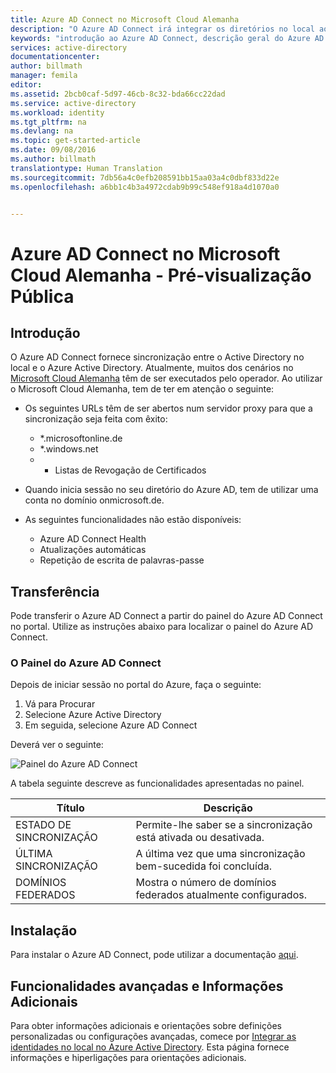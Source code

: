 ```yaml
---
title: Azure AD Connect no Microsoft Cloud Alemanha
description: "O Azure AD Connect irá integrar os diretórios no local ao Azure Active Directory. Isto permite-lhe fornecer uma identidade comum para as aplicações do Office 365, do Azure e do SaaS integradas com o Azure AD."
keywords: "introdução ao Azure AD Connect, descrição geral do Azure AD Connect, o que é o Azure AD Connect, instalar o Active Directory, Alemanha, Floresta Negra"
services: active-directory
documentationcenter: 
author: billmath
manager: femila
editor: 
ms.assetid: 2bcb0caf-5d97-46cb-8c32-bda66cc22dad
ms.service: active-directory
ms.workload: identity
ms.tgt_pltfrm: na
ms.devlang: na
ms.topic: get-started-article
ms.date: 09/08/2016
ms.author: billmath
translationtype: Human Translation
ms.sourcegitcommit: 7db56a4c0efb208591bb15aa03a4c0dbf833d22e
ms.openlocfilehash: a6bb1c4b3a4972cdab9b99c548ef918a4d1070a0


---
```

# <a name="azure-ad-connect-in-microsoft-cloud-germany---public-preview"></a>Azure AD Connect no Microsoft Cloud Alemanha - Pré-visualização Pública
## <a name="introduction"></a>Introdução
O Azure AD Connect fornece sincronização entre o Active Directory no local e o Azure Active Directory.
Atualmente, muitos dos cenários no [Microsoft Cloud Alemanha](https://www.microsoft.com/de-de/cloud/deutschland/default.aspx) têm de ser executados pelo operador. Ao utilizar o Microsoft Cloud Alemanha, tem de ter em atenção o seguinte:

* Os seguintes URLs têm de ser abertos num servidor proxy para que a sincronização seja feita com êxito:
  
  * *.microsoftonline.de
  * *.windows.net
  * * Listas de Revogação de Certificados
* Quando inicia sessão no seu diretório do Azure AD, tem de utilizar uma conta no domínio onmicrosoft.de.
* As seguintes funcionalidades não estão disponíveis:
  * Azure AD Connect Health
  * Atualizações automáticas
  * Repetição de escrita de palavras-passe

## <a name="download"></a>Transferência
Pode transferir o Azure AD Connect a partir do painel do Azure AD Connect no portal.  Utilize as instruções abaixo para localizar o painel do Azure AD Connect.

### <a name="the-azure-ad-connect-blade"></a>O Painel do Azure AD Connect
Depois de iniciar sessão no portal do Azure, faça o seguinte:

1. Vá para Procurar
2. Selecione Azure Active Directory
3. Em seguida, selecione Azure AD Connect

Deverá ver o seguinte:

![Painel do Azure AD Connect](media/active-directory-aadconnect-germany/germany1.png)

A tabela seguinte descreve as funcionalidades apresentadas no painel.

| Título | Descrição |
| --- | --- |
| ESTADO DE SINCRONIZAÇÃO |Permite-lhe saber se a sincronização está ativada ou desativada. |
| ÚLTIMA SINCRONIZAÇÃO |A última vez que uma sincronização bem-sucedida foi concluída. |
| DOMÍNIOS FEDERADOS |Mostra o número de domínios federados atualmente configurados. |

## <a name="installation"></a>Instalação
Para instalar o Azure AD Connect, pode utilizar a documentação [aqui](active-directory-aadconnect.md#install-azure-ad-connect).

## <a name="advanced-features-and-additional-information"></a>Funcionalidades avançadas e Informações Adicionais
Para obter informações adicionais e orientações sobre definições personalizadas ou configurações avançadas, comece por [Integrar as identidades no local no Azure Active Directory](active-directory-aadconnect.md).  Esta página fornece informações e hiperligações para orientações adicionais.




<!--HONumber=Jan17_HO1-->



